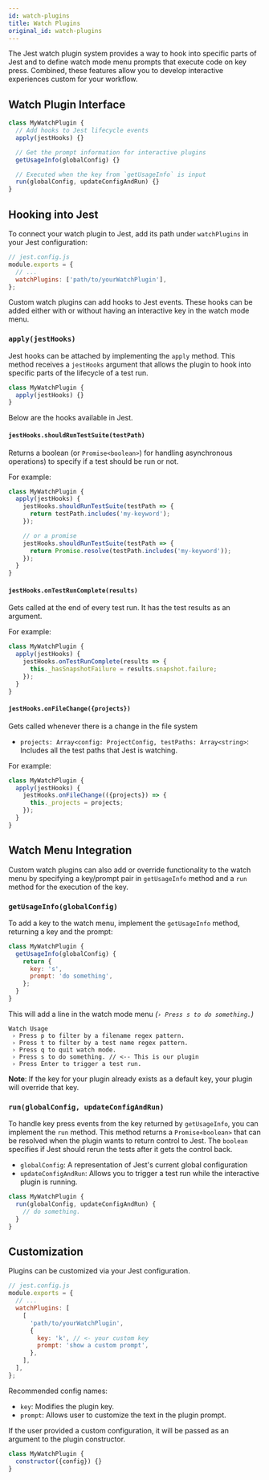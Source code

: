 ```yaml
---
id: watch-plugins
title: Watch Plugins
original_id: watch-plugins
---
```


The Jest watch plugin system provides a way to hook into specific parts of Jest and to define watch mode menu prompts that execute code on key press. Combined, these features allow you to develop interactive experiences custom for your workflow.

## Watch Plugin Interface

```javascript
class MyWatchPlugin {
  // Add hooks to Jest lifecycle events
  apply(jestHooks) {}

  // Get the prompt information for interactive plugins
  getUsageInfo(globalConfig) {}

  // Executed when the key from `getUsageInfo` is input
  run(globalConfig, updateConfigAndRun) {}
}
```

## Hooking into Jest

To connect your watch plugin to Jest, add its path under `watchPlugins` in your Jest configuration:

```javascript
// jest.config.js
module.exports = {
  // ...
  watchPlugins: ['path/to/yourWatchPlugin'],
};
```

Custom watch plugins can add hooks to Jest events. These hooks can be added either with or without having an interactive key in the watch mode menu.

### `apply(jestHooks)`

Jest hooks can be attached by implementing the `apply` method. This method receives a `jestHooks` argument that allows the plugin to hook into specific parts of the lifecycle of a test run.

```javascript
class MyWatchPlugin {
  apply(jestHooks) {}
}
```

Below are the hooks available in Jest.

#### `jestHooks.shouldRunTestSuite(testPath)`

Returns a boolean (or `Promise<boolean>`) for handling asynchronous operations) to specify if a test should be run or not.

For example:

```javascript
class MyWatchPlugin {
  apply(jestHooks) {
    jestHooks.shouldRunTestSuite(testPath => {
      return testPath.includes('my-keyword');
    });

    // or a promise
    jestHooks.shouldRunTestSuite(testPath => {
      return Promise.resolve(testPath.includes('my-keyword'));
    });
  }
}
```

#### `jestHooks.onTestRunComplete(results)`

Gets called at the end of every test run. It has the test results as an argument.

For example:

```javascript
class MyWatchPlugin {
  apply(jestHooks) {
    jestHooks.onTestRunComplete(results => {
      this._hasSnapshotFailure = results.snapshot.failure;
    });
  }
}
```

#### `jestHooks.onFileChange({projects})`

Gets called whenever there is a change in the file system

- `projects: Array<config: ProjectConfig, testPaths: Array<string>`: Includes all the test paths that Jest is watching.

For example:

```javascript
class MyWatchPlugin {
  apply(jestHooks) {
    jestHooks.onFileChange(({projects}) => {
      this._projects = projects;
    });
  }
}
```

## Watch Menu Integration

Custom watch plugins can also add or override functionality to the watch menu by specifying a key/prompt pair in `getUsageInfo` method and a `run` method for the execution of the key.

### `getUsageInfo(globalConfig)`

To add a key to the watch menu, implement the `getUsageInfo` method, returning a key and the prompt:

```javascript
class MyWatchPlugin {
  getUsageInfo(globalConfig) {
    return {
      key: 's',
      prompt: 'do something',
    };
  }
}
```

This will add a line in the watch mode menu _(`› Press s to do something.`)_

```text
Watch Usage
 › Press p to filter by a filename regex pattern.
 › Press t to filter by a test name regex pattern.
 › Press q to quit watch mode.
 › Press s to do something. // <-- This is our plugin
 › Press Enter to trigger a test run.
```

**Note**: If the key for your plugin already exists as a default key, your plugin will override that key.

### `run(globalConfig, updateConfigAndRun)`

To handle key press events from the key returned by `getUsageInfo`, you can implement the `run` method. This method returns a `Promise<boolean>` that can be resolved when the plugin wants to return control to Jest. The `boolean` specifies if Jest should rerun the tests after it gets the control back.

- `globalConfig`: A representation of Jest's current global configuration
- `updateConfigAndRun`: Allows you to trigger a test run while the interactive plugin is running.

```javascript
class MyWatchPlugin {
  run(globalConfig, updateConfigAndRun) {
    // do something.
  }
}
```

## Customization

Plugins can be customized via your Jest configuration.

```javascript
// jest.config.js
module.exports = {
  // ...
  watchPlugins: [
    [
      'path/to/yourWatchPlugin',
      {
        key: 'k', // <- your custom key
        prompt: 'show a custom prompt',
      },
    ],
  ],
};
```

Recommended config names:

- `key`: Modifies the plugin key.
- `prompt`: Allows user to customize the text in the plugin prompt.

If the user provided a custom configuration, it will be passed as an argument to the plugin constructor.

```javascript
class MyWatchPlugin {
  constructor({config}) {}
}
```
